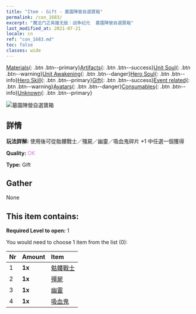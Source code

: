 ```yaml
---
title: "Item - Gift - 墓園陣營自選寶箱"
permalink: /con_1683/
excerpt: "魔法门之英雄无敌：战争纪元  墓園陣營自選寶箱"
last_modified_at: 2021-07-21
locale: cn
ref: "con_1683.md"
toc: false
classes: wide
---
```

 [Materials](/ItemsCN/){: .btn .btn--primary}[Artifacts](/ItemsCN/Artifacts/){: .btn .btn--success}[Unit Soul](/ItemsCN/UnitSoul/){: .btn .btn--warning}[Unit Awakening](/ItemsCN/UnitAwakening/){: .btn .btn--danger}[Hero Soul](/ItemsCN/HeroSoul/){: .btn .btn--info}[Hero Skill](/ItemsCN/HeroSkill/){: .btn .btn--primary}[Gift](/ItemsCN/Gift/){: .btn .btn--success}[Event related](/ItemsCN/Events/){: .btn .btn--warning}[Avatars](/ItemsCN/Avatars/){: .btn .btn--danger}[Consumables](/ItemsCN/Consumables/){: .btn .btn--info}[Unknown](/ItemsCN/Unknown/){: .btn .btn--primary}

 ![墓園陣營自選寶箱](/images/t/i_907282.png)

## 詳情
 **玩法詳解:** 使用後可從骷髏戰士／殭屍／幽靈／吸血鬼碎片 *1 中任選一個獲得

 **Quality:** <span style="color: #DA70D6">OK</span>

 **Type:** Gift

## Gather

  None

## This item contains:

 **Required Level to open:** 1

 You would need to choose 1 item from the list (0):

  | Nr | Amount |     Item    |
  |:---|:-------|:------------|
  | 1 |  **1x** | [骷髏戰士](/cn/Items/unt_208/) |  | 
  | 2 |  **1x** | [殭屍](/cn/Items/unt_209/) |  | 
  | 3 |  **1x** | [幽靈](/cn/Items/unt_210/) |  | 
  | 4 |  **1x** | [吸血鬼](/cn/Items/unt_211/) |  | 
